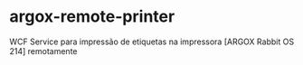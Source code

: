 # argox-remote-printer
WCF Service para impressão de etiquetas na impressora [ARGOX Rabbit OS 214] remotamente
